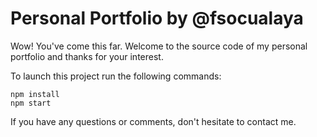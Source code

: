 # Personal Portfolio by @fsocualaya

Wow! You've come this far. Welcome to the source code of my personal portfolio and thanks for your interest. 

To launch this project run the following commands:

```
npm install
npm start
```

If you have any questions or comments, don't hesitate to contact me. 
